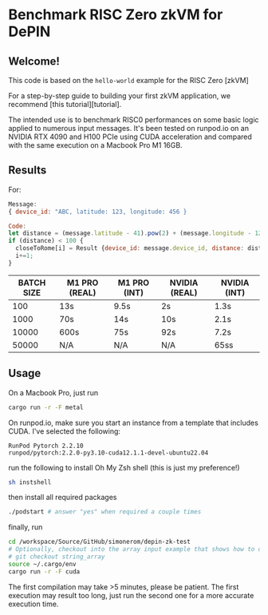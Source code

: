 # Benchmark RISC Zero zkVM for DePIN

## Welcome!
This code is based on the `hello-world` example for the RISC Zero [zkVM]

For a step-by-step guide to building your first zkVM application, we recommend
[this tutorial][tutorial].

The intended use is to benchmark RISC0 performances on some basic logic applied to numerous input messages. It's been tested on runpod.io on an NVIDIA RTX 4090 and H100 PCIe using CUDA acceleration and compared with the same execution on a Macbook Pro M1 16GB. 

## Results
For:
```js
Message:
{ device_id: "ABC, latitude: 123, longitude: 456 }

Code:
let distance = (message.latitude - 41).pow(2) + (message.longitude - 12).pow(2);
if (distance) < 100 {
  closeToRome[i] = Result {device_id: message.device_id, distance: distance };
  i+=1;
}
```

| BATCH SIZE | M1 PRO (REAL)| M1 PRO (INT) | NVIDIA (REAL) | NVIDIA (INT) |
|------------|-------------|-------------|---------------|--------------|
| 100        | 13s         | 9.5s        | 2s            | 1.3s         |
| 1000       | 70s         | 14s         | 10s           | 2.1s         |
| 10000      | 600s        | 75s         | 92s           | 7.2s         |
| 50000      | N/A         | N/A         | N/A           | 65ss         |



## Usage
On a Macbook Pro, just run 
```sh
cargo run -r -F metal
```

On runpod.io, make sure you start an instance from a template that includes CUDA.
I've selected the following:
```text
RunPod Pytorch 2.2.10
runpod/pytorch:2.2.0-py3.10-cuda12.1.1-devel-ubuntu22.04
```


run the following to install Oh My Zsh shell (this is just my preference!)
```sh
sh instshell
```
then install all required packages

```sh
./podstart # answer "yes" when required a couple times
```

finally, run
```sh
cd /workspace/Source/GitHub/simonerom/depin-zk-test
# Optionally, checkout into the array input example that shows how to deal with the array of strings as input
# git checkout string_array
source ~/.cargo/env
cargo run -r -F cuda
```

The first compilation may take >5 minutes, please be patient.
The first execution may result too long, just run the second one for a more accurate execution time.



